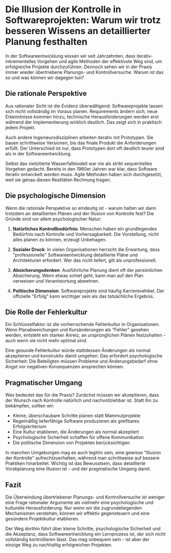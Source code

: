 # Die Illusion der Kontrolle in Softwareprojekten: Warum wir trotz besseren Wissens an detaillierter Planung festhalten

In der Softwareentwicklung wissen wir seit Jahrzehnten, dass iterativ-inkrementelles Vorgehen und agile Methoden der effektivste Weg sind, um erfolgreiche Projekte durchzuführen. Dennoch sehen wir in der Praxis immer wieder übertriebene Planungs- und Kontrollversuche. Warum ist das so und was können wir dagegen tun?

## Die rationale Perspektive

Aus rationaler Sicht ist die Evidenz überwältigend: Softwareprojekte lassen sich nicht vollständig im Voraus planen. Requirements ändern sich, neue Erkenntnisse kommen hinzu, technische Herausforderungen werden erst während der Implementierung wirklich deutlich. Das zeigt sich in praktisch jedem Projekt.

Auch andere Ingenieursdisziplinen arbeiten iterativ mit Prototypen. Sie bauen schrittweise Versionen, bis das finale Produkt die Anforderungen erfüllt. Der Unterschied ist nur, dass Prototypen dort oft deutlich teurer sind als in der Softwareentwicklung.

Selbst das vielzitierte Wasserfallmodell war nie als strikt sequentielles Vorgehen gedacht. Bereits in den 1960er Jahren war klar, dass Software iterativ entwickelt werden muss. Agile Methoden haben sich durchgesetzt, weil sie genau diesen Realitäten Rechnung tragen.

## Die psychologische Dimension 

Wenn die rationale Perspektive so eindeutig ist - warum halten wir dann trotzdem an detaillierten Plänen und der Illusion von Kontrolle fest? Die Gründe sind vor allem psychologischer Natur:

1. **Natürliches Kontrollbedürfnis**: Menschen haben ein grundlegendes Bedürfnis nach Kontrolle und Vorhersagbarkeit. Die Vorstellung, nicht alles planen zu können, erzeugt Unbehagen.

2. **Sozialer Druck**: In vielen Organisationen herrscht die Erwartung, dass "professionelle" Softwareentwicklung detaillierte Pläne und Architekturen erfordert. Wer das nicht liefert, gilt als unprofessionell.

3. **Absicherungsdenken**: Ausführliche Planung dient oft der persönlichen Absicherung. Wenn etwas schief geht, kann man auf den Plan verweisen und Verantwortung abwehren.

4. **Politische Dimension**: Softwareprojekte sind häufig Karrierevehikel. Der offizielle "Erfolg" kann wichtiger sein als das tatsächliche Ergebnis.

## Die Rolle der Fehlerkultur

Ein Schlüsselfaktor ist die vorherrschende Fehlerkultur in Organisationen. Wenn Planabweichungen und Kursänderungen als "Fehler" gesehen werden, entsteht ein starker Anreiz, an ursprünglichen Plänen festzuhalten - auch wenn sie nicht mehr optimal sind.

Eine gesunde Fehlerkultur würde stattdessen Änderungen als normal akzeptieren und konstruktiv damit umgehen. Das erfordert psychologische Sicherheit: Die Beteiligten müssen Probleme und Änderungsbedarf ohne Angst vor negativen Konsequenzen ansprechen können.

## Pragmatischer Umgang

Was bedeutet das für die Praxis? Zunächst müssen wir akzeptieren, dass der Wunsch nach Kontrolle natürlich und nachvollziehbar ist. Statt ihn zu bekämpfen, sollten wir:

- Kleine, überschaubare Schritte planen statt Mammutprojekte
- Regelmäßig lieferfähige Software produzieren als greifbares Erfolgskriterium
- Eine Kultur etablieren, die Änderungen als normal akzeptiert
- Psychologische Sicherheit schaffen für offene Kommunikation
- Die politische Dimension von Projekten berücksichtigen

In manchen Umgebungen mag es auch legitim sein, eine gewisse "Illusion der Kontrolle" aufrechtzuerhalten, während man schrittweise auf bessere Praktiken hinarbeitet. Wichtig ist das Bewusstsein, dass detaillierte Vorabplanung eine Illusion ist - und der pragmatische Umgang damit.

## Fazit

Die Überwindung übertriebener Planungs- und Kontrollversuche ist weniger eine Frage rationaler Argumente als vielmehr eine psychologische und kulturelle Herausforderung. Nur wenn wir die zugrundeliegenden Mechanismen verstehen, können wir effektiv gegensteuern und eine gesündere Projektkultur etablieren.

Der Weg dorthin führt über kleine Schritte, psychologische Sicherheit und die Akzeptanz, dass Softwareentwicklung ein Lernprozess ist, der sich nicht vollständig kontrollieren lässt. Das mag unbequem sein - ist aber der einzige Weg zu nachhaltig erfolgreichen Projekten.
